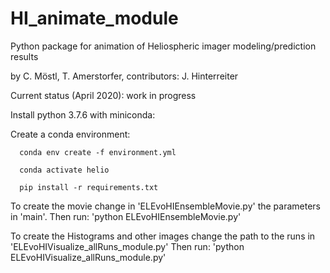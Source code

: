 # HI_animate_module

Python package for animation of Heliospheric imager modeling/prediction results

by C. Möstl, T. Amerstorfer, contributors: J. Hinterreiter

Current status (April 2020): work in progress



Install python 3.7.6 with miniconda:

Create a conda environment:

	  conda env create -f environment.yml

	  conda activate helio

	  pip install -r requirements.txt

	  



To create the movie change in 'ELEvoHIEnsembleMovie.py' the parameters in 'main'.
Then run: 'python ELEvoHIEnsembleMovie.py'


To create the Histograms and other images change the path to the runs in 'ELEvoHIVisualize_allRuns_module.py'
Then run: 'python ELEvoHIVisualize_allRuns_module.py'

